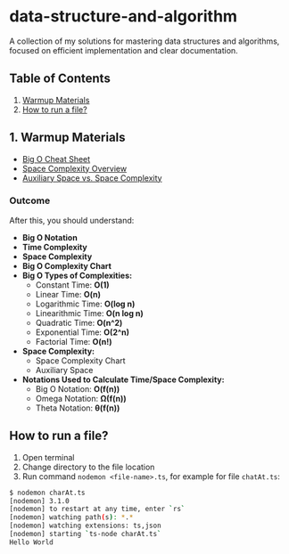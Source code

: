 # data-structure-and-algorithm

A collection of my solutions for mastering data structures and algorithms, focused on efficient implementation and clear documentation.

## Table of Contents
1. [Warmup Materials](#warmup-materials)
2. [How to run a file?](#how-to-run-a-file?)

## 1. Warmup Materials

- [Big O Cheat Sheet](https://www.freecodecamp.org/news/big-o-cheat-sheet-time-complexity-chart/)
- [Space Complexity Overview](https://www.engati.com/glossary/space-complexity)
- [Auxiliary Space vs. Space Complexity](https://www.geeksforgeeks.org/what-is-the-difference-between-auxiliary-space-and-space-complexity/)

### Outcome

After this, you should understand:

- **Big O Notation**
- **Time Complexity**
- **Space Complexity**
- **Big O Complexity Chart**
- **Big O Types of Complexities:**
  - Constant Time: **O(1)**
  - Linear Time: **O(n)**
  - Logarithmic Time: **O(log n)**
  - Linearithmic Time: **O(n log n)**
  - Quadratic Time: **O(n^2)**
  - Exponential Time: **O(2^n)**
  - Factorial Time: **O(n!)**
- **Space Complexity:**
  - Space Complexity Chart
  - Auxiliary Space
- **Notations Used to Calculate Time/Space Complexity:**
  - Big O Notation: **O(f(n))**
  - Omega Notation: **Ω(f(n))**
  - Theta Notation: **θ(f(n))**

## How to run a file?
1. Open terminal
2. Change directory to the file location
3. Run command `nodemon <file-name>.ts`, for example for file `chatAt.ts`:
```bash
$ nodemon charAt.ts 
[nodemon] 3.1.0
[nodemon] to restart at any time, enter `rs`
[nodemon] watching path(s): *.*
[nodemon] watching extensions: ts,json
[nodemon] starting `ts-node charAt.ts`
Hello World
```